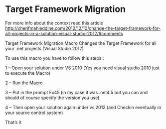 # Target Framework Migration

For more info about the context read this article http://cherifmahieddine.com/2012/12/10/change-the-target-framework-for-all-projects-in-a-solution-visual-studio-2012/#comments

Target Framework Migration Macro
Changes the Target Framework for all your .net projects (Visual Studio 2012)

To use this macro you have to follow this steps :

1 – Open your solution under VS 2010 (Yes you need visual studio 2010 just to execute the Macro)

2 – Run the Macro

3 – Put in the prompt Fx45 (in my case it was .net4.5 but you can and should of course specify the version you use)

4 – Then open your solution again under vs 2012 (and Checkin eventually in your source control system)

That’s it

